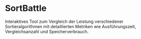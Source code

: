 # SortBattle
Interaktives Tool zum Vergleich der Leistung verschiedener Sortieralgorithmen mit detaillierten Metriken wie Ausführungszeit, Vergleichsanzahl und Speicherverbrauch.
